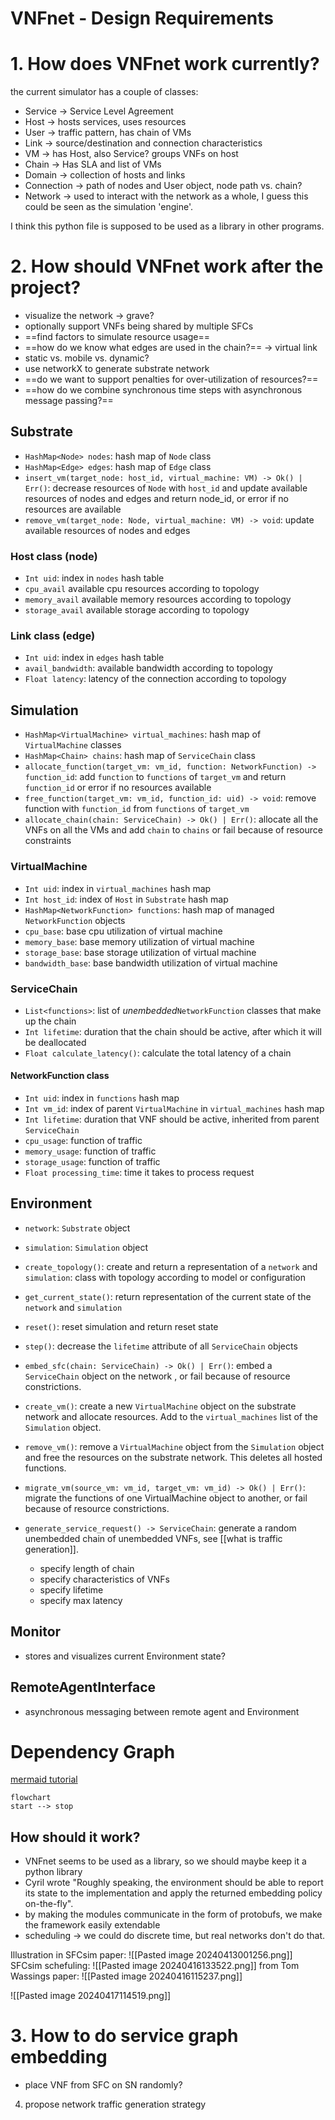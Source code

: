 
# VNFnet - Design Requirements

# 1. How does VNFnet work currently?
the current simulator has a couple of classes:
- Service -> Service Level Agreement
- Host -> hosts services, uses resources
- User -> traffic pattern, has chain of VMs
- Link -> source/destination and connection characteristics
- VM -> has Host, also Service? groups VNFs on host
- Chain -> Has SLA and list of VMs
- Domain -> collection of hosts and links
- Connection -> path of nodes and User object, node path vs. chain?
- Network -> used to interact with the network as a whole, I guess this could be seen as the simulation 'engine'.

I think this python file is supposed to be used as a library in other programs. 


# 2. How should VNFnet work after the project?
- visualize the network -> grave?
- optionally support VNFs being shared by multiple SFCs
- ==find factors to simulate resource usage==
- ==how do we know what edges are used in the chain?== -> virtual link
- static vs. mobile vs. dynamic?
- use networkX to generate substrate network
- ==do we want to support penalties for over-utilization of resources?==
- ==how do we combine synchronous time steps with asynchronous message passing?==

## Substrate
- ```HashMap<Node> nodes```: hash map of ```Node``` class
- ```HashMap<Edge> edges```: hash map of ```Edge``` class
- ```insert_vm(target_node: host_id, virtual_machine: VM) -> Ok() | Err()```:  decrease resources of ```Node``` with ```host_id``` and update available resources of nodes and edges and return node_id, or error if no resources are available
- ```remove_vm(target_node: Node, virtual_machine: VM) -> void```: update available resources of nodes and edges 
### Host class (node)
- ```Int uid```: index in ```nodes```  hash table
- ```cpu_avail``` available cpu resources according to topology
- ```memory_avail``` available memory resources according to topology
- ```storage_avail``` available storage according to topology
### Link class (edge)
- ```Int uid```: index in ```edges``` hash table
- ```avail_bandwidth```: available bandwidth according to topology
- ```Float latency```: latency of the connection according to topology

## Simulation
- ```HashMap<VirtualMachine> virtual_machines```: hash map of ```VirtualMachine``` classes
- ```HashMap<Chain> chains```: hash map of ```ServiceChain``` class
- ```allocate_function(target_vm: vm_id, function: NetworkFunction) -> function_id```: add ```function``` to ```functions``` of ```target_vm``` and return ```function_id``` or error if no resources available
- ```free_function(target_vm: vm_id, function_id: uid) -> void```: remove function with ```function_id``` from ```functions``` of ```target_vm```
- ```allocate_chain(chain: ServiceChain) -> Ok() | Err()```: allocate all the VNFs on all the VMs and add ```chain``` to ```chains``` or fail because of resource constraints
### VirtualMachine
- ```Int uid```: index in ```virtual_machines``` hash map
- ```Int host_id```: index of ```Host``` in ```Substrate``` hash map
- ```HashMap<NetworkFunction> functions```: hash map of managed ```NetworkFunction``` objects
- ```cpu_base```: base cpu utilization of virtual machine
- ```memory_base```: base memory utilization of virtual machine
- ```storage_base```: base storage utilization of virtual machine
- ```bandwidth_base```: base bandwidth utilization of virtual machine
### ServiceChain
- ```List<functions>```: list of *unembedded*```NetworkFunction``` classes that make up the chain
- ```Int lifetime```: duration that the chain should be active, after which it will be deallocated
- ```Float calculate_latency()```: calculate the total latency of a chain
#### NetworkFunction class
- ```Int uid```: index in ```functions``` hash map
- ```Int vm_id```: index of parent ```VirtualMachine``` in ```virtual_machines``` hash map
- ```Int lifetime```: duration that VNF should be active, inherited from parent ```ServiceChain```
- ```cpu_usage```: function of traffic
- ```memory_usage```: function of traffic
- ```storage_usage```: function of traffic
- ```Float processing_time```: time it takes to process request

## Environment
- ```network```: ```Substrate``` object
- ```simulation```: ```Simulation``` object
- ```create_topology()```: create and return a representation of a ```network``` and ```simulation```: class with topology according to model or configuration
- ```get_current_state()```: return representation of the current state of the ```network``` and  ```simulation```
- ```reset()```: reset simulation and return reset state
- ```step()```: decrease the ```lifetime``` attribute of all ```ServiceChain``` objects
- ```embed_sfc(chain: ServiceChain) -> Ok() | Err()```: embed a ```ServiceChain``` object on the network , or fail because of resource constrictions.
- ```create_vm()```: create a new  ```VirtualMachine``` object on the substrate network and allocate resources. Add to the ```virtual_machines``` list of the ```Simulation``` object.
- ```remove_vm()```: remove a ```VirtualMachine``` object from the ```Simulation``` object and free the resources on the substrate network. This deletes all hosted functions.
- ```migrate_vm(source_vm: vm_id, target_vm: vm_id) -> Ok() | Err()```: migrate the functions of one VirtualMachine object to another, or fail because of resource constrictions.

- ```generate_service_request() -> ServiceChain```: generate a random unembedded chain of unembedded VNFs, see [[what is traffic generation]].
	- specify length of chain
	- specify characteristics of VNFs
	- specify lifetime
	- specify max latency

## Monitor
- stores and visualizes current Environment state?

## RemoteAgentInterface
- asynchronous messaging between remote agent and Environment

# Dependency Graph
[mermaid tutorial](https://mermaid.js.org/intro/)
```mermaid
flowchart
start --> stop
```

## How should it work?
- VNFnet seems to be used as a library, so we should maybe keep it a python library
- Cyril wrote "Roughly speaking, the environment should be able to report its state to the implementation and apply the returned embedding policy on-the-fly".
- by making the modules communicate in the form of protobufs, we make the framework easily extendable
- scheduling -> we could do discrete time, but real networks don't do that.

Illustration in SFCsim paper: ![[Pasted image 20240413001256.png]]
SFCsim schefuling: ![[Pasted image 20240416133522.png]]
from Tom Wassings paper: ![[Pasted image 20240416115237.png]]

![[Pasted image 20240417114519.png]]

# 3. How to do service graph embedding
- place VNF from SFC on SN randomly?

4. propose network traffic generation strategy
